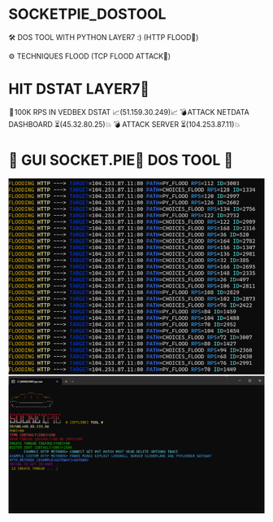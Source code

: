 # SOCKETPIE_DOSTOOL
🛠️ DOS TOOL WITH PYTHON LAYER7 :) (HTTP FLOOD🌊)

⚙️ TECHNIQUES FLOOD (TCP FLOOD ATTACK🌊)

# HIT DSTAT LAYER7🚀
 📌 100K RPS IN VEDBEX DSTAT 📈(51.159.30.249)📈
 💣 ATTACK NETDATA DASHBOARD ⏳(45.32.80.25)💥
 💣 ATTACK SERVER ⏳(104.253.87.11)💥

<h1>🌊 GUI SOCKET.PIE🥧 DOS TOOL 🌊</h1>
<img src="https://github.com/Hex1629/SOCKETPIE_DOSTOOL/blob/main/FLOOD_MESSAGE.png"></img>
<img src="https://github.com/Hex1629/SOCKETPIE_DOSTOOL/blob/main/INPUT_ALL.png"></img>

